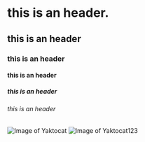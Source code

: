 # this is an header.
## this is an header
### this is an header
#### this is an header
##### this is an header
###### this is an header
![Image of Yaktocat](https://octodex.github.com/images/yaktocat.png)
![Image of Yaktocat123](https://octodex.github.com/images/yaktocat.png)
